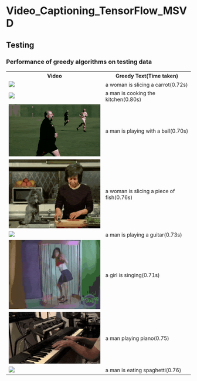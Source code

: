 # Video_Captioning_TensorFlow_MSVD

<h2 id="Testing">Testing</h2>
<h3 id="Performance">Performance of greedy algorithms on testing data</h3>
<table>
 <tr>
  <th>Video</th>
 <th>Greedy Text(Time taken)</th>
 </tr>
<tr>
 <td><img src="Images and gifs/-_hbPLsZvvo_43_55.gif" width="320px"/></td>
 <td>a woman is slicing a carrot(0.72s)</td>
 </tr>
 <tr>
 <td><img src="Images and gifs/0hyZ__3YhZc_289_295.gif" width="320px"/></td>
 <td>a man is cooking the kitchen(0.80s)</td>
 </tr>
 <tr>
 <td><img src="Images and gifs/Ffv7fhL1EDY_177_184.gif" width="320px"/></td>
 <td>a man is playing with a ball(0.70s)</td>
 </tr>
 <tr>
 <td><img src="Images and gifs/0lh_UWF9ZP4_183_190.gif" width="320px"/></td>
 <td>a woman is slicing a piece of fish(0.76s)</td>
 </tr>
 <tr>
 <td><img src="Images and gifs/tn1d5DmdMqY_15_28.gif" width="320px"/></td>
 <td>a man is playing a guitar(0.73s)</td>
 </tr>
 <tr>
 <td><img src="Images and gifs/GWQTAe64m-0_160_166.gif" width="320px"/></td>
 <td>a girl is singing(0.71s)</td>
 </tr>
 <tr>
 <td><img src="Images and gifs/Wv3u2q3oGeU_35_45.gif" width="320px"/></td>
 <td>a man playing piano(0.75)</td>
 </tr>
 <tr>
 <td><img src="Images and gifs/hJFBXHtxKIc_310_315.gif" width="320px"/></td>
 <td>a man is eating spaghetti(0.76)</td>
 </tr>
 </table>
